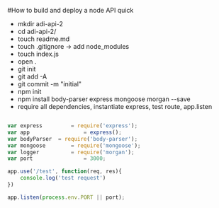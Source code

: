 #How to build and deploy a node API quick

* mkdir adi-api-2
* cd adi-api-2/
* touch readme.md
* touch .gitignore -> add node_modules
* touch index.js
* open .
* git init
* git add -A
* git commit -m "initial"
* npm init
* npm install body-parser express mongoose morgan --save
* require all dependencies, instantiate express, test route, app.listen

```javascript

var express 		= require('express');
var app 				= express();
var bodyParser 	= require('body-parser');
var mongoose 		= require('mongoose');
var logger 			= require('morgan');
var port 				= 3000;

app.use('/test', function(req, res){
	console.log('test request')
})

app.listen(process.env.PORT || port);

```





